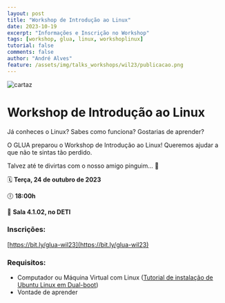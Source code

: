 ```yaml
---
layout: post
title: "Workshop de Introdução ao Linux"
date: 2023-10-19
excerpt: "Informações e Inscrição no Workshop"
tags: [workshop, glua, linux, workshoplinux]
tutorial: false
comments: false
author: "André Alves"
feature: /assets/img/talks_workshops/wil23/publicacao.png
---
```


![cartaz](/img/talks_workshops/wil23/publicacao.png)

# Workshop de Introdução ao Linux

Já conheces o Linux? Sabes como funciona? Gostarias de aprender?


O GLUA preparou o Workshop de Introdução ao Linux! Queremos ajudar a que não te sintas tão perdido.


Talvez até te divirtas com o nosso amigo pinguim... 👀


🗓️ **Terça, 24 de outubro de 2023**

🕕 **18:00h**

📍 **Sala 4.1.02, no DETI**

### Inscrições:
[https://bit.ly/glua-wil23](https://bit.ly/glua-wil23)

### Requisitos:
- Computador ou Máquina Virtual com Linux ([Tutorial de instalação de Ubuntu Linux em Dual-boot](https://www.youtube.com/watch?v=42FogLuA48w))
- Vontade de aprender
